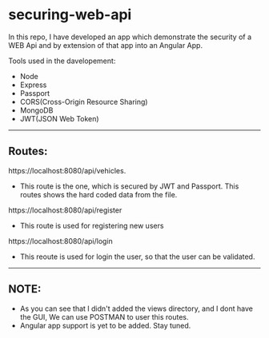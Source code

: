 # securing-web-api
In this repo, I have developed an app which demonstrate the security of a WEB Api and by extension of that app into an Angular App.

Tools used in the davelopement:
- Node									
- Express				
- Passport					
- CORS(Cross-Origin Resource Sharing)
- MongoDB						
- JWT(JSON Web Token)



---------
Routes:	
---------
https://localhost:8080/api/vehicles. 
- This route is the one, which is secured by JWT and Passport. This routes shows the hard coded data from the file.



https://localhost:8080/api/register
- This route is used for registering new users



https://localhost:8080/api/login
- This reoute is used for login the user, so that the user can be validated.


-------------------
NOTE:
-------------------
- As you can see that I didn't added the views directory, and I dont have the GUI, We can use POSTMAN to user this routes.
- Angular app support is yet to be added. Stay tuned.
